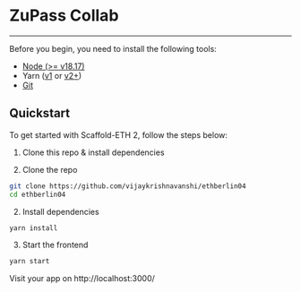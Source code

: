 # ZuPass Collab

---

Before you begin, you need to install the following tools:

- [Node (>= v18.17)](https://nodejs.org/en/download/)
- Yarn ([v1](https://classic.yarnpkg.com/en/docs/install/) or [v2+](https://yarnpkg.com/getting-started/install))
- [Git](https://git-scm.com/downloads)

## Quickstart

To get started with Scaffold-ETH 2, follow the steps below:

1. Clone this repo & install dependencies

1. Clone the repo
```bash
git clone https://github.com/vijaykrishnavanshi/ethberlin04
cd ethberlin04
```

2. Install dependencies
```bash
yarn install
```

3. Start the frontend
```bash
yarn start
```

Visit your app on http://localhost:3000/
